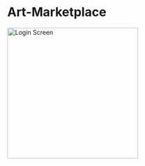# Art-Marketplace



<img src=![IMG_3511](https://github.com/user-attachments/assets/8e42b0d6-47fc-4ca3-bce0-a8a12aac9c85) alt="Login Screen" width="300"/>
